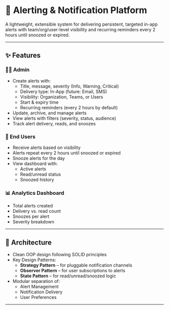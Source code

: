 # 🚨 Alerting & Notification Platform

A lightweight, extensible system for delivering persistent, targeted in-app alerts with team/org/user-level visibility and recurring reminders every 2 hours until snoozed or expired.

---

## ✨ Features

### 👩‍💼 Admin
- Create alerts with:
  - Title, message, severity (Info, Warning, Critical)
  - Delivery type: In-App (future: Email, SMS)
  - Visibility: Organization, Teams, or Users
  - Start & expiry time
  - Recurring reminders (every 2 hours by default)
- Update, archive, and manage alerts
- View alerts with filters (severity, status, audience)
- Track alert delivery, reads, and snoozes

### 👤 End Users
- Receive alerts based on visibility
- Alerts repeat every 2 hours until snoozed or expired
- Snooze alerts for the day
- View dashboard with:
  - Active alerts
  - Read/unread status
  - Snoozed history

### 📊 Analytics Dashboard
- Total alerts created
- Delivery vs. read count
- Snoozes per alert
- Severity breakdown

---

## 🧱 Architecture

- Clean OOP design following SOLID principles
- Key Design Patterns:
  - **Strategy Pattern** – for pluggable notification channels
  - **Observer Pattern** – for user subscriptions to alerts
  - **State Pattern** – for read/unread/snoozed logic
- Modular separation of:
  - Alert Management
  - Notification Delivery
  - User Preferences

---






